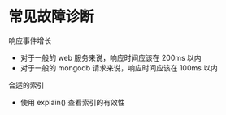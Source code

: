 # 常见故障诊断

响应事件增长
* 对于一般的 web 服务来说，响应时间应该在 200ms 以内
* 对于一般的 mongodb 请求来说，响应时间应该在 100ms 以内

合适的索引
* 使用 explain() 查看索引的有效性

